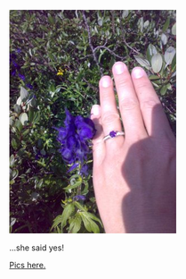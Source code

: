 <!--
.. title: She said yes!
.. slug: for-anyone-who-doesnt-know-yet
.. date: 2007-08-10 15:40:24-05:00
.. tags: Journal
.. link: 
.. description: 
.. type: text
-->


[![Flower. Hand. Ring.](/files/2007/08/20070801064.jpg)](https://photos.google.com/album/AF1QipMgLVUFtV3bPbFN05OU1-9l3_4DCmJ5DLtW6rO6)

...she said yes!

[Pics here.](https://photos.google.com/album/AF1QipMgLVUFtV3bPbFN05OU1-9l3_4DCmJ5DLtW6rO6)

